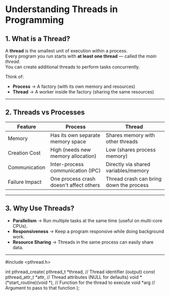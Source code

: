 # Understanding Threads in Programming

## 1. What is a Thread?
A **thread** is the smallest unit of execution within a process.  
Every program you run starts with **at least one thread** — called the *main thread*.  
You can create additional threads to perform tasks concurrently.

Think of:
- **Process** → A factory (with its own memory and resources)
- **Thread** → A worker inside the factory (sharing the same resources)

---

## 2. Threads vs Processes
| Feature         | Process                           | Thread                               |
|-----------------|-----------------------------------|---------------------------------------|
| Memory          | Has its own separate memory space | Shares memory with other threads     |
| Creation Cost   | High (needs new memory allocation)| Low (shares process memory)          |
| Communication   | Inter-process communication (IPC)| Directly via shared variables/memory |
| Failure Impact  | One process crash doesn't affect others | Thread crash can bring down the process |

---

## 3. Why Use Threads?
- **Parallelism** → Run multiple tasks at the same time (useful on multi-core CPUs).
- **Responsiveness** → Keep a program responsive while doing background work.
- **Resource Sharing** → Threads in the same process can easily share data.

---

#include <pthread.h>

int pthread_create(
    pthread_t *thread,            // Thread identifier (output)
    const pthread_attr_t *attr,   // Thread attributes (NULL for defaults)
    void *(*start_routine)(void *), // Function for the thread to execute
    void *arg                     // Argument to pass to that function
);

